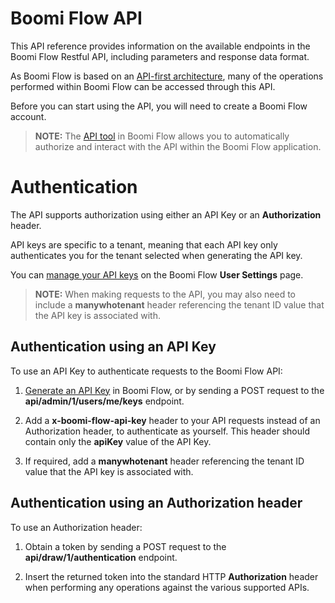 # Boomi Flow API

This API reference provides information on the available endpoints in the Boomi Flow Restful API, including parameters and response data format.

As Boomi Flow is based on an <a href="http://help.boomi.com/csh?context=GUID-b7cbf7a7-bcd0-4d1c-b926-69854df699ec" target="_blank">API-first architecture</a>, many of the operations performed within Boomi Flow can be accessed through this API. 

Before you can start using the API, you will need to create a Boomi Flow account.

> **NOTE:**  The <a href="http://help.boomi.com/csh?context=GUID-95ad682d-ce04-494a-9235-e113a89406bc" target="_blank">API tool</a> in Boomi Flow allows you to automatically authorize and interact with the API within the Boomi Flow application.

# Authentication

The API supports authorization using either an API Key or an **Authorization** header.

API keys are specific to a tenant, meaning that each API key only authenticates you for the tenant selected when generating the API key.

You can <a href="http://help.boomi.com/csh?context=GUID-7c393c4c-2193-40ee-b0aa-ef148c5b423c" target="_blank">manage your API keys</a> on the Boomi Flow **User Settings** page.

> **NOTE:**  When making requests to the API, you may also need to include a **manywhotenant** header referencing the tenant ID value that the API key is associated with.

## Authentication using an API Key

To use an API Key to authenticate requests to the Boomi Flow API:

 1. <a href="http://help.boomi.com/csh?context=GUID-fab6941c-d8a2-433a-a2f2-6782eb873a02" target="_blank">Generate an API Key</a> in Boomi Flow, or by sending a POST request to the **api/admin/1/users/me/keys** endpoint. 
  
 2. Add a **x-boomi-flow-api-key** header to your API requests instead of an Authorization header, to authenticate as yourself. This header should contain only the **apiKey** value of the API Key.

3. If required, add a **manywhotenant** header referencing the tenant ID value that the API key is associated with.

## Authentication using an Authorization header

To use an Authorization header:

 1. Obtain a token by sending a POST request to the **api/draw/1/authentication** endpoint.
 
 2. Insert the returned token into the standard HTTP **Authorization** header when performing any operations against the various supported APIs.
